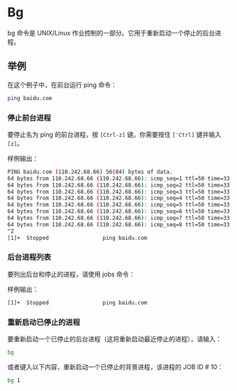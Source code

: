 # Bg

bg 命令是 UNIX/Linux 作业控制的一部分。它用于重新启动一个停止的后台进程。

## 举例

在这个例子中，在前台运行 ping 命令：

``` bash
ping baidu.com
```

### 停止前台进程

要停止名为 ping 的前台进程，按  `[Ctrl-z]`  键。你需要按住 `['Ctrl]` 键并输入 `[z]`。

样例输出：

``` bash
PING baidu.com (110.242.68.66) 56(84) bytes of data.
64 bytes from 110.242.68.66 (110.242.68.66): icmp_seq=1 ttl=50 time=33.4 ms
64 bytes from 110.242.68.66 (110.242.68.66): icmp_seq=2 ttl=50 time=33.4 ms
64 bytes from 110.242.68.66 (110.242.68.66): icmp_seq=3 ttl=50 time=33.3 ms
64 bytes from 110.242.68.66 (110.242.68.66): icmp_seq=4 ttl=50 time=33.4 ms
64 bytes from 110.242.68.66 (110.242.68.66): icmp_seq=5 ttl=50 time=33.6 ms
64 bytes from 110.242.68.66 (110.242.68.66): icmp_seq=6 ttl=50 time=33.4 ms
64 bytes from 110.242.68.66 (110.242.68.66): icmp_seq=7 ttl=50 time=33.6 ms
64 bytes from 110.242.68.66 (110.242.68.66): icmp_seq=8 ttl=50 time=33.4 ms
^Z
[1]+  Stopped                 ping baidu.com
```

### 后台进程列表

要列出后台和停止的进程，请使用 jobs 命令：

样例输出：

``` bash
[1]+  Stopped                 ping baidu.com
```

### 重新启动已停止的进程

要重新启动一个已停止的后台进程（这将重新启动最近停止的进程），请输入：

``` bash
bg
```

或者键入以下内容，重新启动一个已停止的背景进程，该进程的 JOB ID # 10：

``` bash
bg 1
```

